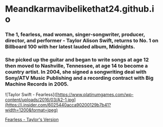 # Meandkarmavibelikethat24.github.io
### The 1, fearless, mad woman, singer-songwriter, producer, director, and performer - Taylor Alison Swift, returns to No. 1 on Billboard 100 with her latest lauded album, Midnights. 
### She picked up the guitar and began to write songs at age 12 then moved to Nashville, Tennessee, at age 14 to become a country artist. In 2004, she signed a songwriting deal with Sony/ATV Music Publishing and a recording contract with Big Machine Records in 2005.  

![Taylor Swift - Fearless]([https://www.platinumgames.com/wp-content/uploads/2016/03/A2-1.jpg](https://i.insider.com/6025440acca90200129b7b41?width=1200&format=jpeg)

<a href="https://open.spotify.com/album/4hDok0OAJd57SGIT8xuWJH">Fearless - Taylor's Version</a>


